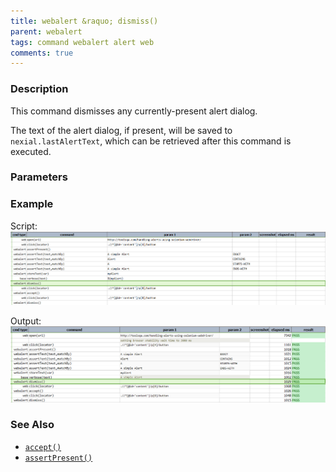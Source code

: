 ```yaml
---
title: webalert &raquo; dismiss()
parent: webalert
tags: command webalert alert web
comments: true
---
```



### Description
This command dismisses any currently-present alert dialog.

The text of the alert dialog, if present, will be saved to `nexial.lastAlertText`, which can be retrieved after this
command is executed.


### Parameters


### Example
Script:<br/>
![](image/dismiss_01.png)

Output:<br/>
![](image/dismiss_02.png)


### See Also
- [`accept()`](accept())
- [`assertPresent()`](assertPresent())